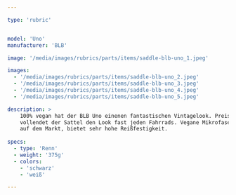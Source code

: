 ```yaml
---

type: 'rubric'


model: 'Uno'
manufacturer: 'BLB'

image: '/media/images/rubrics/parts/items/saddle-blb-uno_1.jpeg'

images:
  - '/media/images/rubrics/parts/items/saddle-blb-uno_2.jpeg'
  - '/media/images/rubrics/parts/items/saddle-blb-uno_3.jpeg'
  - '/media/images/rubrics/parts/items/saddle-blb-uno_4.jpeg'
  - '/media/images/rubrics/parts/items/saddle-blb-uno_5.jpeg'

description: >
    100% vegan hat der BLB Uno einenen fantastischen Vintagelook. Preisgünstig und super bequem, 
    vollendet der Sattel den Look fast jeden Fahrrads. Vegane Mikrofaser – das beste vegane Material 
    auf dem Markt, bietet sehr hohe Reißfestigkeit.
    
specs: 
  - type: 'Renn'
  - weight: '375g'
  - colors: 
    - 'schwarz'
    - 'weiß'

---
```

